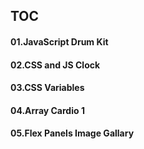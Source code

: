 ## TOC

#### 01.JavaScript Drum Kit

#### 02.CSS and JS Clock

#### 03.CSS Variables

#### 04.Array Cardio 1

#### 05.Flex Panels Image Gallary
